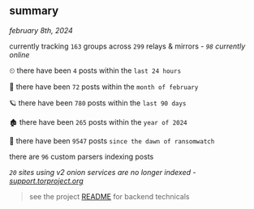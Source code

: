 
## summary
_february 8th, 2024_

currently tracking `163` groups across `299` relays & mirrors - _`98` currently online_

⏲ there have been `4` posts within the `last 24 hours`

🦈 there have been `72` posts within the `month of february`

🪐 there have been `780` posts within the `last 90 days`

🏚 there have been `265` posts within the `year of 2024`

🦕 there have been `9547` posts `since the dawn of ransomwatch`

there are `96` custom parsers indexing posts

_`20` sites using v2 onion services are no longer indexed - [support.torproject.org](https://support.torproject.org/onionservices/v2-deprecation/)_

> see the project [README](https://github.com/joshhighet/ransomwatch#ransomwatch--) for backend technicals
